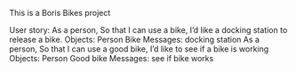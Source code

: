 This is a Boris Bikes project

User story:
As a person,
So that I can use a bike,
I’d like a docking station to release a bike.
Objects:
Person
Bike
Messages: docking station
As a person,
So that I can use a good bike,
I’d like to see if a bike is working
Objects:
Person
Good bike
Messages: see if bike works
